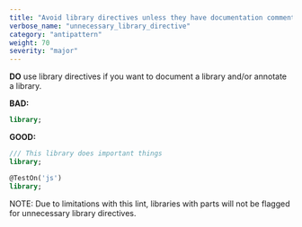 ```yaml
---
title: "Avoid library directives unless they have documentation comments or annotations."
verbose_name: "unnecessary_library_directive"
category: "antipattern"
weight: 70
severity: "major"
---
```

**DO** use library directives if you want to document a library and/or annotate 
a library.

**BAD:**
```dart
library;
```

**GOOD:**
```dart
/// This library does important things
library;
```

```dart
@TestOn('js')
library;
```

NOTE: Due to limitations with this lint, libraries with parts will not be
flagged for unnecessary library directives.
